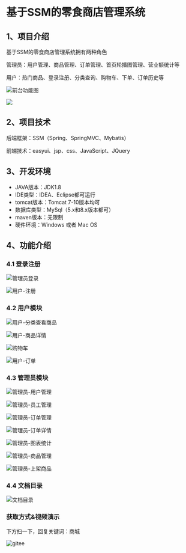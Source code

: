 # 基于SSM的零食商店管理系统



## 1、项目介绍

基于SSM的零食商店管理系统拥有两种角色

管理员：用户管理、商品管理、订单管理、首页轮播图管理、营业额统计等

用户：热门商品、登录注册、分类查询、购物车、下单、订单历史等

![前台功能图](https://project-images-1256969109.cos.ap-chongqing.myqcloud.com/Typora-Images/202208141558522.jpg)

![](https://project-images-1256969109.cos.ap-chongqing.myqcloud.com/Typora-Images/202208141558335.jpeg)

## 2、项目技术

后端框架：SSM（Spring、SpringMVC、Mybatis）

前端技术：easyui、jsp、css、JavaScript、JQuery

## 3、开发环境

- JAVA版本：JDK1.8
- IDE类型：IDEA、Eclipse都可运行
- tomcat版本：Tomcat 7-10版本均可
- 数据库类型：MySql（5.x和8.x版本都可） 
- maven版本：无限制
- 硬件环境：Windows 或者 Mac OS


## 4、功能介绍

### 4.1 登录注册

![管理员登录](https://project-images-1256969109.cos.ap-chongqing.myqcloud.com/Typora-Images/202208141558964.jpg)

![用户-注册](https://project-images-1256969109.cos.ap-chongqing.myqcloud.com/Typora-Images/202208141558150.jpg)

### 4.2 用户模块

![用户-分类查看商品](https://project-images-1256969109.cos.ap-chongqing.myqcloud.com/Typora-Images/202208141559413.jpg)

![用户-商品详情](https://project-images-1256969109.cos.ap-chongqing.myqcloud.com/Typora-Images/202208141559568.jpg)

![购物车](https://project-images-1256969109.cos.ap-chongqing.myqcloud.com/Typora-Images/202208141559082.jpg)

![用户-订单](https://project-images-1256969109.cos.ap-chongqing.myqcloud.com/Typora-Images/202208141559123.jpg)

### 4.3 管理员模块

![管理员-用户管理](https://project-images-1256969109.cos.ap-chongqing.myqcloud.com/Typora-Images/202208141558142.jpg)

![管理员-员工管理](https://project-images-1256969109.cos.ap-chongqing.myqcloud.com/Typora-Images/202208141558866.jpg)

![管理员-订单管理](https://project-images-1256969109.cos.ap-chongqing.myqcloud.com/Typora-Images/202208141558557.jpg)

![管理员-订单详情](https://project-images-1256969109.cos.ap-chongqing.myqcloud.com/Typora-Images/202208141558574.jpg)

![管理员-图表统计](https://project-images-1256969109.cos.ap-chongqing.myqcloud.com/Typora-Images/202208141558352.jpg)

![管理员-商品管理](https://project-images-1256969109.cos.ap-chongqing.myqcloud.com/Typora-Images/202208141558539.jpg)

![管理员-上架商品](https://project-images-1256969109.cos.ap-chongqing.myqcloud.com/Typora-Images/202208141558615.jpg)

### 4.4 文档目录

![文档目录](https://project-images-1256969109.cos.ap-chongqing.myqcloud.com/Typora-Images/202208141558851.jpg)

### 获取方式&视频演示

下方扫一下，回复关键词：商城

![gitee](https://project-images-1256969109.cos.ap-chongqing.myqcloud.com/Typora-Images/202309291447341.png)
